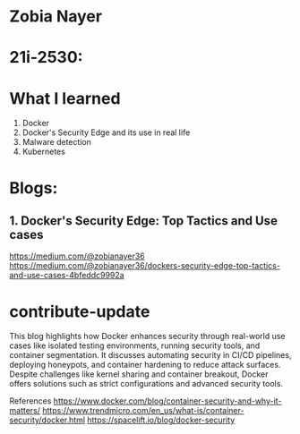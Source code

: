 # Zobia Nayer
# 21i-2530:

# What I learned
1.	Docker 
2.  Docker's Security Edge and its use in real life 
3.	Malware detection
4.	Kubernetes

# Blogs:
## 1.	Docker's Security Edge: Top Tactics and Use cases 

https://medium.com/@zobianayer36 
https://medium.com/@zobianayer36/dockers-security-edge-top-tactics-and-use-cases-4bfeddc9992a

# contribute-update
This blog highlights how Docker enhances security through real-world use cases like isolated testing environments, running security tools, 
and container segmentation. It discusses automating security in CI/CD pipelines, deploying honeypots, and container hardening to reduce 
attack surfaces. Despite challenges like kernel sharing and container breakout, Docker offers solutions such as strict configurations and 
advanced security tools.

References
https://www.docker.com/blog/container-security-and-why-it-matters/
https://www.trendmicro.com/en_us/what-is/container-security/docker.html
https://spacelift.io/blog/docker-security
